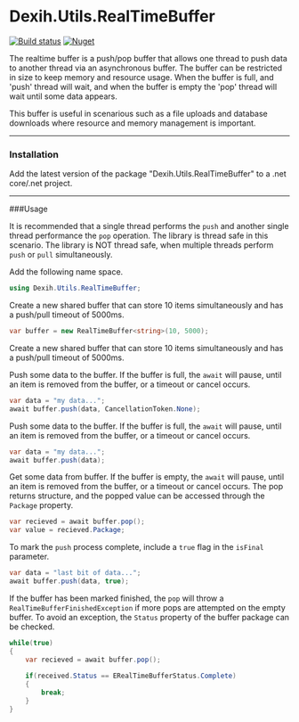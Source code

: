 # Dexih.Utils.RealTimeBuffer

[build]:    https://ci.appveyor.com/project/dataexperts/dexih-utils-realtimebuffer
[build-img]: https://ci.appveyor.com/api/projects/status/xa7ta52icka2wmgk?svg=true
[nuget]:     https://www.nuget.org/packages/Dexih.Utils.RealTimeBuffer
[nuget-img]: https://badge.fury.io/nu/Dexih.Utils.RealTimeBuffer.svg
[nuget-name]: Dexih.Utils.RealTimeBuffer

[![Build status][build-img]][build] [![Nuget][nuget-img]][nuget]


The realtime buffer is a push/pop buffer that allows one thread to push data to another thread via an asynchronous buffer.   The buffer can be restricted in size to keep memory and resource usage.  When the buffer is full, and 'push' thread will wait, and when the buffer is empty the 'pop' thread will wait until some data appears.  

This buffer is useful in scenarious such as a file uploads and database downloads where resource and memory management is important.

---
### Installation

Add the latest version of the package "Dexih.Utils.RealTimeBuffer" to a .net core/.net project.

---
###Usage

It is recommended that a single thread performs the `push` and another single thread performance the `pop` operation.  The library is thread safe in this scenario.  The library is NOT thread safe, when multiple threads perform `push` or `pull` simultaneously.

Add the following name space.
```csharp
using Dexih.Utils.RealTimeBuffer;
```

Create a new shared buffer that can store 10 items simultaneously and has a push/pull timeout of 5000ms.

```csharp
var buffer = new RealTimeBuffer<string>(10, 5000);
```

Create a new shared buffer that can store 10 items simultaneously and has a push/pull timeout of 5000ms.

Push some data to the buffer.  If the buffer is full, the `await` will pause, until an item is removed from the buffer, or a timeout or cancel occurs.
```csharp
var data = "my data...";
await buffer.push(data, CancellationToken.None);
```

Push some data to the buffer.  If the buffer is full, the `await` will pause, until an item is removed from the buffer, or a timeout or cancel occurs.
```csharp
var data = "my data...";
await buffer.push(data);
```

Get some data from buffer.  If the buffer is empty, the `await` will pause, until an item is removed from the buffer, or a timeout or cancel occurs.
The pop returns structure, and the popped value can be accessed through the `Package` property.
```csharp
var recieved = await buffer.pop();
var value = recieved.Package; 
```

To mark the `push` process complete, include a `true` flag in the `isFinal` parameter.
```csharp
var data = "last bit of data...";
await buffer.push(data, true);
```

If the buffer has been marked finished, the `pop` will throw a `RealTimeBufferFinishedException` if more pops are attempted on the empty buffer.  To avoid an exception, the `Status` property of the buffer package can be checked.

```csharp
while(true)
{
    var recieved = await buffer.pop();
    
    if(received.Status == ERealTimeBufferStatus.Complete)
    {
        break;
    }
}
```


